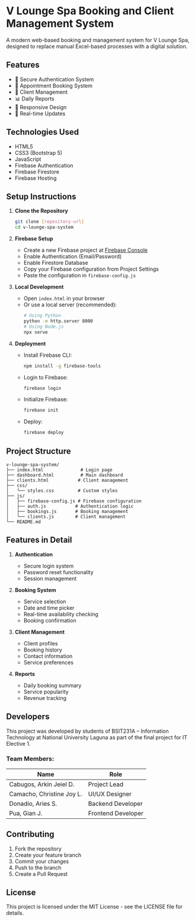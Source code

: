 # V Lounge Spa Booking and Client Management System

A modern web-based booking and management system for V Lounge Spa, designed to replace manual Excel-based processes with a digital solution.

## Features

- 🔐 Secure Authentication System
- 📅 Appointment Booking System
- 👥 Client Management
- 📊 Daily Reports
- 📱 Responsive Design
- 🔄 Real-time Updates

## Technologies Used

- HTML5
- CSS3 (Bootstrap 5)
- JavaScript
- Firebase Authentication
- Firebase Firestore
- Firebase Hosting

## Setup Instructions

1. **Clone the Repository**
   ```bash
   git clone [repository-url]
   cd v-lounge-spa-system
   ```

2. **Firebase Setup**
   - Create a new Firebase project at [Firebase Console](https://console.firebase.google.com/)
   - Enable Authentication (Email/Password)
   - Enable Firestore Database
   - Copy your Firebase configuration from Project Settings
   - Paste the configuration in `firebase-config.js`

3. **Local Development**
   - Open `index.html` in your browser
   - Or use a local server (recommended):
     ```bash
     # Using Python
     python -m http.server 8000
     # Using Node.js
     npx serve
     ```

4. **Deployment**
   - Install Firebase CLI:
     ```bash
     npm install -g firebase-tools
     ```
   - Login to Firebase:
     ```bash
     firebase login
     ```
   - Initialize Firebase:
     ```bash
     firebase init
     ```
   - Deploy:
     ```bash
     firebase deploy
     ```

## Project Structure

```
v-lounge-spa-system/
├── index.html              # Login page
├── dashboard.html          # Main dashboard
├── clients.html           # Client management
├── css/
│   └── styles.css         # Custom styles
├── js/
│   ├── firebase-config.js # Firebase configuration
│   ├── auth.js           # Authentication logic
│   ├── bookings.js       # Booking management
│   └── clients.js        # Client management
└── README.md
```

## Features in Detail

1. **Authentication**
   - Secure login system
   - Password reset functionality
   - Session management

2. **Booking System**
   - Service selection
   - Date and time picker
   - Real-time availability checking
   - Booking confirmation

3. **Client Management**
   - Client profiles
   - Booking history
   - Contact information
   - Service preferences

4. **Reports**
   - Daily booking summary
   - Service popularity
   - Revenue tracking

## Developers

This project was developed by students of BSIT231A – Information Technology at National University Laguna as part of the final project for IT Elective 1.

### Team Members:

| Name | Role |
|------|------|
| Cabugos, Arkin Jeiel D. | Project Lead |
| Camacho, Christine Joy L. | UI/UX Designer |
| Donadio, Aries S. | Backend Developer |
| Pua, Gian J. | Frontend Developer |

## Contributing

1. Fork the repository
2. Create your feature branch
3. Commit your changes
4. Push to the branch
5. Create a Pull Request

## License

This project is licensed under the MIT License - see the LICENSE file for details. 